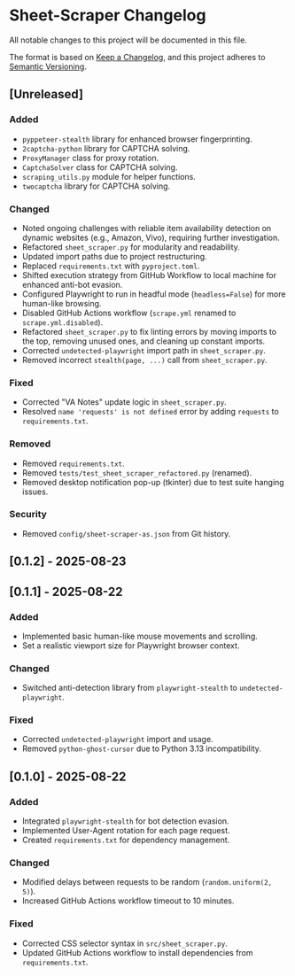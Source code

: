 # Sheet-Scraper Changelog

All notable changes to this project will be documented in this file.

The format is based on [Keep a Changelog](https://keepachangelog.com/en/1.0.0/),
and this project adheres to [Semantic Versioning](https://semver.org/spec/v2.0.0.html).

## [Unreleased]

### Added
- `pyppeteer-stealth` library for enhanced browser fingerprinting.
- `2captcha-python` library for CAPTCHA solving.
- `ProxyManager` class for proxy rotation.
- `CaptchaSolver` class for CAPTCHA solving.
- `scraping_utils.py` module for helper functions.
- `twocaptcha` library for CAPTCHA solving.

### Changed
- Noted ongoing challenges with reliable item availability detection on dynamic websites (e.g., Amazon, Vivo), requiring further investigation.
- Refactored `sheet_scraper.py` for modularity and readability.
- Updated import paths due to project restructuring.
- Replaced `requirements.txt` with `pyproject.toml`.
- Shifted execution strategy from GitHub Workflow to local machine for enhanced anti-bot evasion.
- Configured Playwright to run in headful mode (`headless=False`) for more human-like browsing.
- Disabled GitHub Actions workflow (`scrape.yml` renamed to `scrape.yml.disabled`).
- Refactored `sheet_scraper.py` to fix linting errors by moving imports to the top, removing unused ones, and cleaning up constant imports.
- Corrected `undetected-playwright` import path in `sheet_scraper.py`.
- Removed incorrect `stealth(page, ...)` call from `sheet_scraper.py`.

### Fixed
- Corrected "VA Notes" update logic in `sheet_scraper.py`.
- Resolved `name 'requests' is not defined` error by adding `requests` to `requirements.txt`.

### Removed
- Removed `requirements.txt`.
- Removed `tests/test_sheet_scraper_refactored.py` (renamed).
- Removed desktop notification pop-up (tkinter) due to test suite hanging issues.

### Security
- Removed `config/sheet-scraper-as.json` from Git history.

## [0.1.2] - 2025-08-23

## [0.1.1] - 2025-08-22

### Added
- Implemented basic human-like mouse movements and scrolling.
- Set a realistic viewport size for Playwright browser context.

### Changed
- Switched anti-detection library from `playwright-stealth` to `undetected-playwright`.

### Fixed
- Corrected `undetected-playwright` import and usage.
- Removed `python-ghost-cursor` due to Python 3.13 incompatibility.

## [0.1.0] - 2025-08-22

### Added
- Integrated `playwright-stealth` for bot detection evasion.
- Implemented User-Agent rotation for each page request.
- Created `requirements.txt` for dependency management.

### Changed
- Modified delays between requests to be random (`random.uniform(2, 5)`).
- Increased GitHub Actions workflow timeout to 10 minutes.

### Fixed
- Corrected CSS selector syntax in `src/sheet_scraper.py`.
- Updated GitHub Actions workflow to install dependencies from `requirements.txt`.
